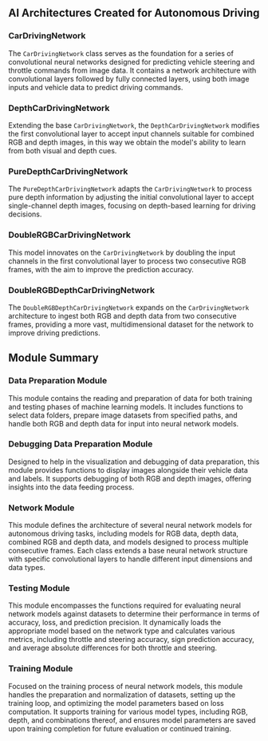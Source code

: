 ## AI Architectures Created for Autonomous Driving

### CarDrivingNetwork
The `CarDrivingNetwork` class serves as the foundation for a series of convolutional neural networks designed for predicting vehicle steering and throttle commands from image data. It contains a network architecture with convolutional layers followed by fully connected layers, using both image inputs and vehicle data to predict driving commands.

### DepthCarDrivingNetwork
Extending the base `CarDrivingNetwork`, the `DepthCarDrivingNetwork` modifies the first convolutional layer to accept input channels suitable for combined RGB and depth images, in this way we obtain the model's ability to learn from both visual and depth cues.

### PureDepthCarDrivingNetwork
The `PureDepthCarDrivingNetwork` adapts the `CarDrivingNetwork` to process pure depth information by adjusting the initial convolutional layer to accept single-channel depth images, focusing on depth-based learning for driving decisions.

### DoubleRGBCarDrivingNetwork
This model innovates on the `CarDrivingNetwork` by doubling the input channels in the first convolutional layer to process two consecutive RGB frames, with the aim to improve the prediction accuracy.

### DoubleRGBDepthCarDrivingNetwork
The `DoubleRGBDepthCarDrivingNetwork` expands on the `CarDrivingNetwork` architecture to ingest both RGB and depth data from two consecutive frames, providing a more vast, multidimensional dataset for the network to improve driving predictions.

## Module Summary

### Data Preparation Module
This module contains the reading and preparation of data for both training and testing phases of machine learning models. It includes functions to select data folders, prepare image datasets from specified paths, and handle both RGB and depth data for input into neural network models.

### Debugging Data Preparation Module
Designed to help in the visualization and debugging of data preparation, this module provides functions to display images alongside their vehicle data and labels. It supports debugging of both RGB and depth images, offering insights into the data feeding process.

### Network Module
This module defines the architecture of several neural network models for autonomous driving tasks, including models for RGB data, depth data, combined RGB and depth data, and models designed to process multiple consecutive frames. Each class extends a base neural network structure with specific convolutional layers to handle different input dimensions and data types.

### Testing Module
This module encompasses the functions required for evaluating neural network models against datasets to determine their performance in terms of accuracy, loss, and prediction precision. It dynamically loads the appropriate model based on the network type and calculates various metrics, including throttle and steering accuracy, sign prediction accuracy, and average absolute differences for both throttle and steering.

### Training Module
Focused on the training process of neural network models, this module handles the preparation and normalization of datasets, setting up the training loop, and optimizing the model parameters based on loss computation. It supports training for various model types, including RGB, depth, and combinations thereof, and ensures model parameters are saved upon training completion for future evaluation or continued training.
